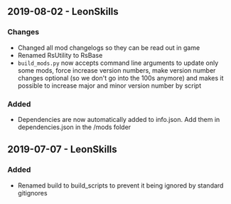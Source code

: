## 2019-08-02 - LeonSkills
### Changes
- Changed all mod changelogs so they can be read out in game
- Renamed RsUtility to RsBase
- `build_mods.py` now accepts command line arguments to update only some mods, force increase version numbers, make version number changes optional (so we don't go into the 100s anymore) and makes it possible to increase major and minor version number by script

### Added
- Dependencies are now automatically added to info.json. Add them in dependencies.json in the /mods folder


## 2019-07-07 - LeonSkills
### Added
- Renamed build to build_scripts to prevent it being ignored by standard gitignores
